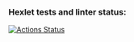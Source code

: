 ### Hexlet tests and linter status:
[![Actions Status](https://github.com/IoannP/frontend-project-12/workflows/hexlet-check/badge.svg)](https://github.com/IoannP/frontend-project-12/actions)